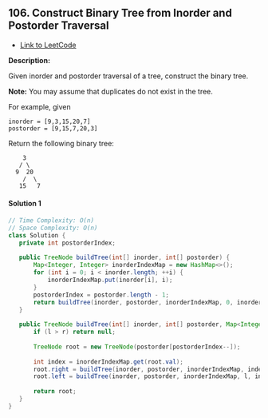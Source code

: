 ## 106. Construct Binary Tree from Inorder and Postorder Traversal

- [Link to LeetCode](https://leetcode.com/problems/construct-binary-tree-from-inorder-and-postorder-traversal/)

**Description:**



Given inorder and postorder traversal of a tree, construct the binary tree.

**Note:**
You may assume that duplicates do not exist in the tree.

For example, given

```
inorder = [9,3,15,20,7]
postorder = [9,15,7,20,3]
```

Return the following binary tree:

```
    3
   / \
  9  20
    /  \
   15   7
```



<!-- tabs:start -->



<!-- tabs:end -->







<!-- tabs:start -->

#### **Solution 1**



```java
// Time Complexity: O(n)
// Space Complexity: O(n)
class Solution {
   private int postorderIndex;
  
   public TreeNode buildTree(int[] inorder, int[] postorder) {
       Map<Integer, Integer> inorderIndexMap = new HashMap<>();
       for (int i = 0; i < inorder.length; ++i) {
           inorderIndexMap.put(inorder[i], i);
       }
       postorderIndex = postorder.length - 1;
       return buildTree(inorder, postorder, inorderIndexMap, 0, inorder.length - 1);
   }
  
   public TreeNode buildTree(int[] inorder, int[] postorder, Map<Integer, Integer> inorderIndexMap, int l, int r) {
       if (l > r) return null;
      
       TreeNode root = new TreeNode(postorder[postorderIndex--]);
      
       int index = inorderIndexMap.get(root.val);
       root.right = buildTree(inorder, postorder, inorderIndexMap, index + 1, r);
       root.left = buildTree(inorder, postorder, inorderIndexMap, l, index - 1);
      
       return root;
   }
}
```



<!-- tabs:end -->



